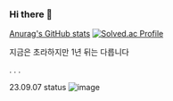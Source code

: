### Hi there 👋

<!--
**fanta4715/fanta4715** is a ✨ _special_ ✨ repository because its `README.md` (this file) appears on your GitHub profile.

Here are some ideas to get you started:

- 🔭 I’m currently working on ...
- 🌱 I’m currently learning ...
- 👯 I’m looking to collaborate on ...
- 🤔 I’m looking for help with ...
- 💬 Ask me about ...
- 📫 How to reach me: ...
- 😄 Pronouns: ...
- ⚡ Fun fact: ...
-->

[Anurag's GitHub stats](https://github-readme-stats.vercel.app/api?username=fanta4715&show_icons=true&theme=radical)
[![Solved.ac Profile](http://mazassumnida.wtf/api/v2/generate_badge?boj=fanta4715)](https://solved.ac/fanta4715/)

지금은 초라하지만 1년 뒤는 다릅니다

.
.
.











23.09.07 status
![image](https://github.com/fanta4715/fanta4715/assets/112597963/ff9af570-96e7-4d68-9e4b-11461a55715d)

